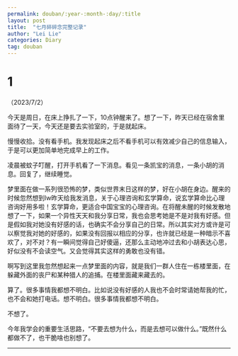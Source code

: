 ```yaml
---
permalink: douban/:year-:month-:day/:title
layout: post
title:  "七月碎碎念完整记录"
author: "Lei Lie"
categories: Diary
tag: douban
---
```


# 1

（2023/7/2）

今天是周日，在床上挣扎了一下，10点钟醒来了。想了一下，昨天已经在宿舍里面待了一天，今天还是要去实验室的，于是就起床。

慢慢收拾。没有看手机。我发现起床之后不看手机可以有效减少自己的信息输入，于是可以更加简单地完成早上的工作。

凌晨被蚊子叮醒，打开手机看了一下消息。看见一条凯宝的消息，一条小胡的消息。回复了，继续睡觉。

梦里面在做一系列很恐怖的梦，类似世界末日这样的梦，好在小胡在身边。醒来的时候忽然想到lw昨天给我发消息，关于心理咨询和玄学算命，说玄学算命比心理咨询好用多啦！玄学算命，更适合中国宝宝的心理咨询。在将醒未醒的时候发散地想了一下，如果一个异性天天和我分享日常，我也会思考她是不是对我有好感。但是假如我对她没有好感的话，也确实不会分享自己的日常。所以其实对方或许是可以察觉我对她的好感的，如果没有回报以相应的分享，也许就已经是一种暗示不喜欢了，对不对？有一瞬间觉得自己好傻逼，还那么主动地冲过去和小胡表达心思，好似没有不会读空气。又会觉得其实这样的勇敢也没有错。

啊写到这里我忽然想起来一点梦里面的内容，就是我们一群人住在一栋楼里面，在躲藏外面的丧尸和某种猎人的追捕。在楼里面藏来藏去的。

算了。很多事情我都想不明白。比如说没有好感的人我也不会时常请她帮我的忙，也不会和她打电话。想不明白。很多事情我都想不明白。

不想了。

今年我学会的重要生活思路，“不要去想为什么，而是去想可以做什么。”既然什么都做不了，也干脆啥也别想了。

---

